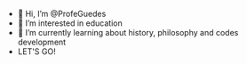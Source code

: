 - 👋 Hi, I’m @ProfeGuedes
- 👀 I’m interested in education
- 🌱 I’m currently learning about history, philosophy and codes development
- LET'S GO!


<!---
ProfeGuedes/ProfeGuedes is a ✨ special ✨ repository because its `README.md` (this file) appears on your GitHub profile.
You can click the Preview link to take a look at your changes.
--->
